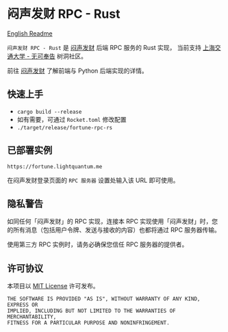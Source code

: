 # 闷声发财 RPC - Rust

[English Readme](README.md)

`闷声发财 RPC - Rust` 是 [闷声发财](https://github.com/skyzh/make-a-fortune) 后端 RPC 服务的 Rust 实现，
当前支持 [上海交通大学 - 无可奉告](http://wukefenggao.cn/) 树洞社区。

前往 [闷声发财](https://github.com/skyzh/make-a-fortune) 了解前端与 Python 后端实现的详情。

## 快速上手

- `cargo build --release`
- 如有需要，可通过 `Rocket.toml` 修改配置
- `./target/release/fortune-rpc-rs`

## 已部署实例

`https://fortune.lightquantum.me`

在闷声发财登录页面的 `RPC 服务器` 设置处输入该 URL 即可使用。

## 隐私警告

如同任何「闷声发财」的 RPC 实现，连接本 RPC 实现使用「闷声发财」时，您的所有消息（包括用户令牌、发送与接收的内容）也都将通过 RPC 服务器传输。

使用第三方 RPC 实例时，请务必确保您信任 RPC 服务器的提供者。

## 许可协议

本项目以 [MIT License](LICENSE.md) 许可发布。

```text
THE SOFTWARE IS PROVIDED "AS IS", WITHOUT WARRANTY OF ANY KIND, EXPRESS OR
IMPLIED, INCLUDING BUT NOT LIMITED TO THE WARRANTIES OF MERCHANTABILITY,
FITNESS FOR A PARTICULAR PURPOSE AND NONINFRINGEMENT.
```
